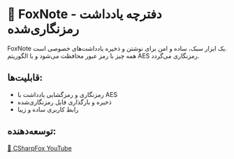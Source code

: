 # 🦊 FoxNote - دفترچه یادداشت رمزنگاری‌شده

FoxNote یک ابزار سبک، ساده و امن برای نوشتن و ذخیره یادداشت‌های خصوصی است.  
همه چیز با رمز عبور محافظت می‌شود و با الگوریتم AES رمزنگاری می‌گردد.

## قابلیت‌ها:
- رمزنگاری و رمزگشایی یادداشت با AES
- ذخیره و بارگذاری فایل رمزنگاری‌شده
- رابط کاربری ساده و زیبا

## توسعه‌دهنده:
[🔗 CSharpFox YouTube](https://youtube.com/@CSharpFox)
